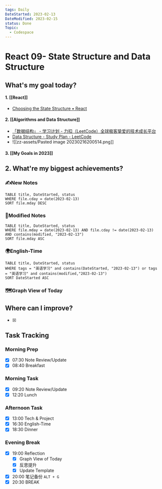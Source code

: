 ```yaml
---
tags: Daily
DateStarted: 2023-02-13
DateModified: 2023-02-15
status: Done
Topic:
  - Codespace
---
```


# React 09- State Structure and Data Structure

## What's my goal today?

#### 1. [[React]]

- [Choosing the State Structure • React](https://beta.reactjs.org/learn/choosing-the-state-structure)

#### 2. [[Algorithms and Data Structure]]

- [「数据结构」 - 学习计划 - 力扣（LeetCode）全球极客挚爱的技术成长平台](https://leetcode.cn/study-plan/data-structures/?progress=jnnzzqs)
- [Data Structure - Study Plan - LeetCode](https://leetcode.com/study-plan/data-structure/?progress=x3fworis)
- ![[zz-assets/Pasted image 20230216200514.png]]

#### 3. [[My Goals in 2023]]

## 2. What're my biggest achievements?

### ✍️New Notes

```dataview
TABLE title, DateStarted, status
WHERE file.cday = date(2023-02-13)
SORT file.mday DESC
```

### 📝Modified Notes

```dataview
TABLE title, DateStarted, status
WHERE file.mday = date(2023-02-13) AND file.cday != date(2023-02-13) AND contains(modified, "2023-02-13")
SORT file.mday ASC
```

### 🌍English-Time

```dataview
TABLE title, DateStarted, status
WHERE tags = "英语学习" and contains(DateStarted, "2023-02-13") or tags = "英语学习" and contains(modified,"2023-02-13")
SORT DateStarted ASC
```

### 🗺️Graph View of Today

## Where can I improve?

- [x]

## Task Tracking

### Morning Prep

- [x] 07:30 Note Review/Update
- [x] 08:40 Breakfast

### Morning Task

- [x] 09:20 Note Review/Update
- [x] 12:20 Lunch

### Afternoon Task

- [x] 13:00 Tech & Project
- [x] 16:30 English-Time
- [x] 18:30 Dinner

### Evening Break

- [x] 19:00 Reflection
  - [x] Graph View of Today
  - [x] 反思提升
  - [x] Update Template
- [x] 20:00 笔记备份 `ALT + G`
- [x] 20:30 BREAK
